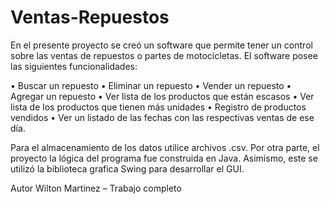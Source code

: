 # Ventas-Repuestos
En el presente proyecto se creó un software que permite tener un control sobre las ventas de repuestos o partes de motocicletas. El software posee las siguientes funcionalidades:

•	Buscar un repuesto
•	Eliminar un repuesto
•	Vender un repuesto
•	Agregar un repuesto 
•	Ver lista de los productos que están escasos
•	Ver lista de los productos que tienen más unidades
•	Registro de productos vendidos
•	Ver un listado de las fechas con las respectivas ventas de ese día. 

Para el almacenamiento de los datos utilice archivos .csv. Por otra parte, el proyecto la lógica del programa fue construida en Java. Asimismo, este se utilizó la biblioteca grafica Swing para desarrollar el GUI. 

Autor
Wilton Martinez – Trabajo completo
